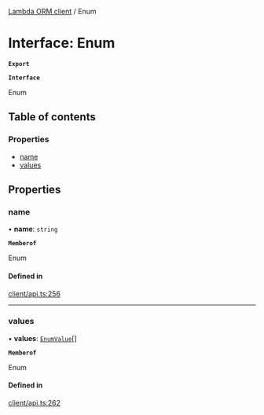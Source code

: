 [Lambda ORM client](../README.md) / Enum

# Interface: Enum

**`Export`**

**`Interface`**

Enum

## Table of contents

### Properties

- [name](Enum.md#name)
- [values](Enum.md#values)

## Properties

### name

• **name**: `string`

**`Memberof`**

Enum

#### Defined in

[client/api.ts:256](https://github.com/FlavioLionelRita/lambdaorm-client-node/blob/21fb24b/src/lib/client/api.ts#L256)

___

### values

• **values**: [`EnumValue`](EnumValue.md)[]

**`Memberof`**

Enum

#### Defined in

[client/api.ts:262](https://github.com/FlavioLionelRita/lambdaorm-client-node/blob/21fb24b/src/lib/client/api.ts#L262)
